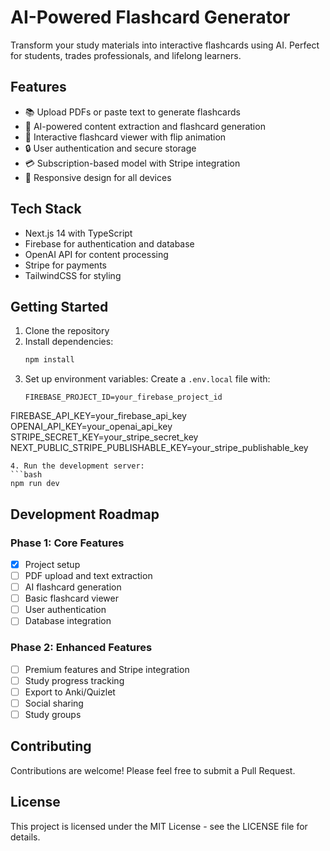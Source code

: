 # AI-Powered Flashcard Generator

Transform your study materials into interactive flashcards using AI. Perfect for students, trades professionals, and lifelong learners.

## Features

- 📚 Upload PDFs or paste text to generate flashcards
- 🤖 AI-powered content extraction and flashcard generation
- 🎯 Interactive flashcard viewer with flip animation
- 🔒 User authentication and secure storage
- 💳 Subscription-based model with Stripe integration
- 📱 Responsive design for all devices

## Tech Stack

- Next.js 14 with TypeScript
- Firebase for authentication and database
- OpenAI API for content processing
- Stripe for payments
- TailwindCSS for styling

## Getting Started

1. Clone the repository
2. Install dependencies:
   ```bash
   npm install
   ```
3. Set up environment variables:
   Create a `.env.local` file with:
   ```
   FIREBASE_PROJECT_ID=your_firebase_project_id
FIREBASE_API_KEY=your_firebase_api_key
   OPENAI_API_KEY=your_openai_api_key
   STRIPE_SECRET_KEY=your_stripe_secret_key
   NEXT_PUBLIC_STRIPE_PUBLISHABLE_KEY=your_stripe_publishable_key
   ```
4. Run the development server:
   ```bash
   npm run dev
   ```

## Development Roadmap

### Phase 1: Core Features

- [x] Project setup
- [ ] PDF upload and text extraction
- [ ] AI flashcard generation
- [ ] Basic flashcard viewer
- [ ] User authentication
- [ ] Database integration

### Phase 2: Enhanced Features

- [ ] Premium features and Stripe integration
- [ ] Study progress tracking
- [ ] Export to Anki/Quizlet
- [ ] Social sharing
- [ ] Study groups

## Contributing

Contributions are welcome! Please feel free to submit a Pull Request.

## License

This project is licensed under the MIT License - see the LICENSE file for details.
